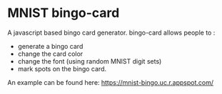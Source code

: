 # MNIST bingo-card
A javascript based bingo card generator.  bingo-card allows people to :

 - generate a bingo card
 - change the card color
 - change the font (using random MNIST digit sets)
 - mark spots on the bingo card.  
 
An example can be found here:
https://mnist-bingo.uc.r.appspot.com/

